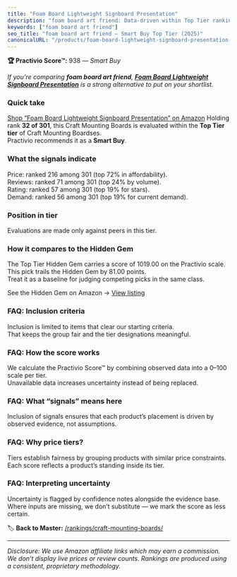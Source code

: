 ```yaml
---
title: "Foam Board Lightweight Signboard Presentation"
description: "foam board art friend: Data-driven within Top Tier ranking using the Practivio Score™. Positioned by quality, value, demand, findability, momentum."
keywords: ["foam board art friend"]
seo_title: "foam board art friend — Smart Buy Top Tier (2025)"
canonicalURL: "/products/foam-board-lightweight-signboard-presentation-B08932MRN8/"
---
```


**🏆 Practivio Score™:** 938 — _Smart Buy_


*If you're comparing **foam board art friend**, **[Foam Board Lightweight Signboard Presentation](https://www.amazon.com/dp/B08932MRN8?tag=practivio-20)** is a strong alternative to put on your shortlist.*
### Quick take
[Shop “Foam Board Lightweight Signboard Presentation” on Amazon](https://www.amazon.com/dp/B08932MRN8?tag=practivio-20)
Holding rank **32 of 301**, this Craft Mounting Boards is evaluated within the **Top Tier tier** of Craft Mounting Boardses.  
Practivio recommends it as a **Smart Buy**.

### What the signals indicate
Price: ranked 216 among 301 (top 72% in affordability).  
Reviews: ranked 71 among 301 (top 24% by volume).  
Rating: ranked 57 among 301 (top 19% for stars).  
Demand: ranked 56 among 301 (top 19% for current demand).

### Position in tier
Evaluations are made only against peers in this tier.

### How it compares to the Hidden Gem
The Top Tier Hidden Gem carries a score of 1019.00 on the Practivio scale.  
This pick trails the Hidden Gem by 81.00 points.  
Treat it as a baseline for judging competing picks in the same class.  

See the Hidden Gem on Amazon → [View listing](https://www.amazon.com/dp/B074QZMLQF?tag=practivio-20)

### FAQ: Inclusion criteria
Inclusion is limited to items that clear our starting criteria.  
That keeps the group fair and the tier designations meaningful.

### FAQ: How the score works
We calculate the Practivio Score™ by combining observed data into a 0–100 scale per tier.  
Unavailable data increases uncertainty instead of being replaced.

### FAQ: What “signals” means here
Inclusion of signals ensures that each product’s placement is driven by observed evidence, not assumptions.

### FAQ: Why price tiers?
Tiers establish fairness by grouping products with similar price constraints.  
Each score reflects a product’s standing inside its tier.

### FAQ: Interpreting uncertainty
Uncertainty is flagged by confidence notes alongside the evidence base.  
Where inputs are missing, we don’t substitute — we mark the score as less certain.


🏷️ **Back to Master:** [/rankings/craft-mounting-boards/](/rankings/craft-mounting-boards/)

---
_Disclosure: We use Amazon affiliate links which may earn a commission. We don’t display live prices or review counts. Rankings are produced using a consistent, proprietary methodology._
